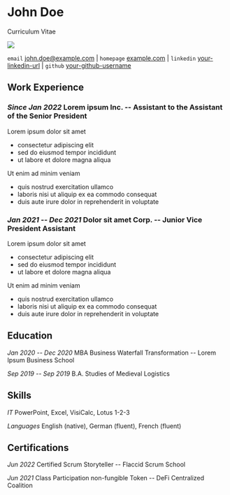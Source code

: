 # John Doe

Curriculum Vitae

![](photo.jpg)

`email` [john.doe@example.com](mailto:john.doe@example.com) |
`homepage` [example.com](https://example.com) |
`linkedin` [your-linkedin-url](https://www.linkedin.com/in/your-linkedin-url/) |
`github` [your-github-username](https://github.com/your-github-username)

## Work Experience

### _Since Jan 2022_ Lorem ipsum Inc. -- Assistant to the Assistant of the Senior President

Lorem ipsum dolor sit amet

- consectetur adipiscing elit
- sed do eiusmod tempor incididunt
- ut labore et dolore magna aliqua

Ut enim ad minim veniam

- quis nostrud exercitation ullamco
- laboris nisi ut aliquip ex ea commodo consequat
- duis aute irure dolor in reprehenderit in voluptate

### _Jan 2021 -- Dec 2021_ Dolor sit amet Corp. -- Junior Vice President Assistant

Lorem ipsum dolor sit amet

- consectetur adipiscing elit
- sed do eiusmod tempor incididunt
- ut labore et dolore magna aliqua

Ut enim ad minim veniam

- quis nostrud exercitation ullamco
- laboris nisi ut aliquip ex ea commodo consequat
- duis aute irure dolor in reprehenderit in voluptate

## Education

_Jan 2020 -- Dec 2020_ MBA Business Waterfall Transformation -- Lorem Ipsum Business School

_Sep 2019 -- Sep 2019_ B.A. Studies of Medieval Logistics

## Skills

_IT_ PowerPoint, Excel, VisiCalc, Lotus 1-2-3

_Languages_ English (native), German (fluent), French (fluent)

## Certifications

_Jun 2022_ Certified Scrum Storyteller -- Flaccid Scrum School

_Jun 2021_ Class Participation non-fungible Token -- DeFi Centralized Coalition
